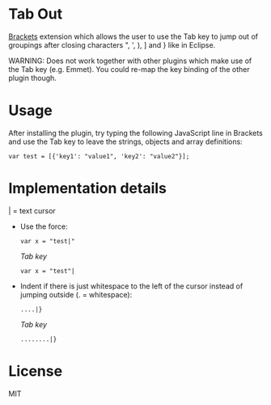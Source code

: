 # Tab Out
[Brackets](http://brackets.io) extension which allows the user to use the Tab key to jump out of groupings after closing characters ", ', ), ] and } like in Eclipse.

WARNING: Does not work together with other plugins which make use of the Tab key (e.g. Emmet). You could re-map the key binding of the other plugin though.

# Usage
After installing the plugin, try typing the following JavaScript line in Brackets and use the Tab key to leave the strings, objects and array definitions:

`var test = [{'key1': "value1", 'key2': "value2"}];`

# Implementation details
| = text cursor

* Use the force:
  
  `var x = "test|"`
  
  *Tab key*
  
  `var x = "test"|`


* Indent if there is just whitespace to the left of the cursor instead of jumping outside (. = whitespace):

  `....|}`
  
  *Tab key*
  
  `........|}`

# License
MIT
